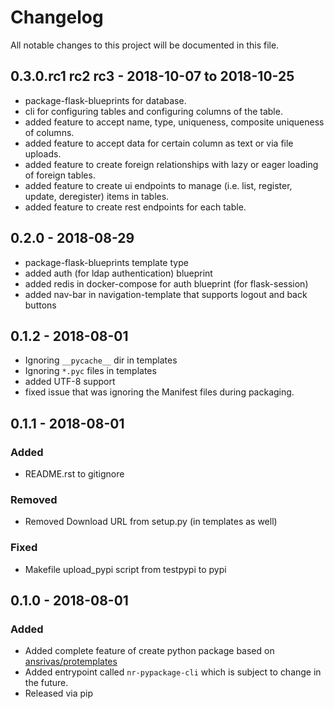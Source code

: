 # Changelog
All notable changes to this project will be documented in this file.

## 0.3.0.rc1 rc2 rc3 - 2018-10-07 to 2018-10-25
- package-flask-blueprints for database.
- cli for configuring tables and configuring columns of the table.
- added feature to accept name, type, uniqueness, composite uniqueness of columns.
- added feature to accept data for certain column as text or via file uploads.
- added feature to create foreign relationships with lazy or eager loading of foreign tables.
- added feature to create ui endpoints to manage (i.e. list, register, update, deregister) items in tables.
- added feature to create rest endpoints for each table.

## 0.2.0 - 2018-08-29
- package-flask-blueprints template type
- added auth (for ldap authentication) blueprint
- added redis in docker-compose for auth blueprint (for flask-session)
- added nav-bar in navigation-template that supports logout and back buttons

## 0.1.2 - 2018-08-01
- Ignoring `__pycache__` dir in templates
- Ignoring `*.pyc` files in templates
- added UTF-8 support
- fixed issue that was ignoring the Manifest files during packaging.

## 0.1.1 - 2018-08-01
### Added
- README.rst to gitignore

### Removed
- Removed Download URL from setup.py (in templates as well)

### Fixed
- Makefile upload_pypi script from testpypi to pypi


## 0.1.0 - 2018-08-01
### Added
- Added complete feature of create python package based on [ansrivas/protemplates](https://github.com/ansrivas/protemplates)
- Added entrypoint called `nr-pypackage-cli` which is subject to change in the future.
- Released via pip
